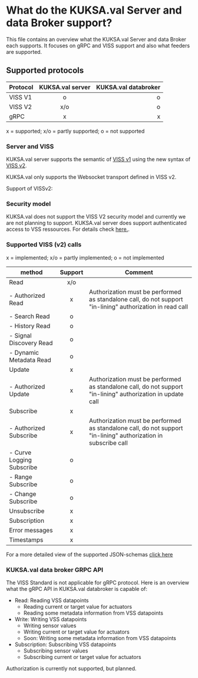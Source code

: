 # What do the KUKSA.val Server and data Broker support?
This file contains an overview what the KUKSA.val Server and data Broker each supports. It focuses on gRPC and VISS support and also what feeders are supported.

## Supported protocols


| Protocol   |      KUKSA.val server      |  KUKSA.val databroker   |
|------------|:-----------------:|----------:|
| VISS V1    |      o           |     o     |
| VISS V2    |     x/o          |     o     |
| gRPC       |      x           |     x     |

x = supported; x/o = partly supported; o = not supported


### Server and VISS 

KUKSA.val server supports the semantic of [VISS v1](https://www.w3.org/TR/vehicle-information-service/) using the new syntax of [VISS v2](https://www.w3.org/TR/viss2-core/).

KUKSA.val only supports the Websocket transport defined in VISS v2.

Support of VISSv2:

### Security model
KUKSA.val does not support the VISS V2 security model and currently we are not planning to support. KUKSA.val server does support authenticated access to VSS ressources. For details check [here.](../KUKSA.val_server/jwt.md).

### Supported VISS (v2) calls

x = implemented; x/o = partly implemented; o = not implemented


| method            |   Support                     | Comment |
|-----------        |:-------------:                | --- |
| Read              |            x/o                | |
|   - Authorized Read |             x               | Authorization must be performed as standalone call, do not support "in-lining" authorization in read call |
|   - Search Read   |             o                 | |
|   - History Read  |             o                 | |
|   - Signal Discovery Read |             o            |     |
|   - Dynamic Metadata Read |             o             |    |
| Update            |             x                 ||
|   - Authorized Update |             x               | Authorization must be performed as standalone call, do not support "in-lining" authorization in update call  |
| Subscribe         |             x                 ||
|   - Authorized Subscribe |             x            |  Authorization must be performed as standalone call, do not support "in-lining" authorization in subscribe call    |
|   - Curve Logging Subscribe |             o          |       |
|   - Range Subscribe |             o                 ||
|   - Change Subscribe |             o                 ||
| Unsubscribe       |             x                 ||
| Subscription      |             x                 ||
| Error messages    |             x                 ||
| Timestamps        |             x                 ||

For a more detailed view of the supported JSON-schemas [click here](https://github.com/eclipse-kuksa/kuksa-databrokerblob/master/kuksa-val-server/include/VSSRequestJsonSchema.hpp)


### KUKSA.val data broker GRPC API
The VISS Standard is not applicable for gRPC protocol. Here is an overview what the gRPC API in KUKSA.val databroker is capable of:

  * Read: Reading VSS datapoints 
    * Reading current or target value for actuators
    * Reading some metadata information from VSS datapoints
  * Write: Writing VSS datapoints
    * Writing sensor values
    * Writing current or target value for actuators
    * Soon: Writing some metadata information from VSS datapoints
  * Subscription: Subscribing VSS datapoints
    * Subscribing sensor values
    * Subscribing current or target value for actuators

Authorization is currently not supported, but planned.


